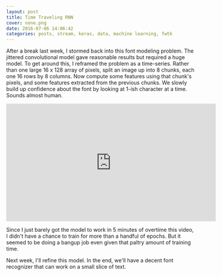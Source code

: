 ```yaml
---
layout: post
title: Time Traveling RNN
cover: none.png
date: 2016-07-06 14:06:42 
categories: posts, stream, keras, data, machine learning, fwtk
---
```


After a break last week, I stormed back into this font modeling problem.  The jittered convolutional model gave reasonable results but required a huge model.  To get around this, I reframed the problem as a time-series.  Rather than one large 16 x 128 array of pixels, split an image up into 8 chunks, each one 16 rows by 8 columns.  Now compute some features using that chunk's pixels, and some features extracted from the previous chunks.  We slowly build up confidence about the font by looking at 1-ish character at a time.  Sounds almost human.

<iframe width="560" height="315" src="https://www.youtube.com/embed/O5DBtI8Gm-Q" frameborder="0"> </iframe>

Since I just barely got the model to work in 5 minutes of overtime this video, I didn't have a chance to train for more than a handful of epochs.  But it seemed to be doing a bangup job even given that paltry amount of training time.

Next week, I'll refine this model.  In the end, we'll have a decent font recognizer that can work on a small slice of text.
